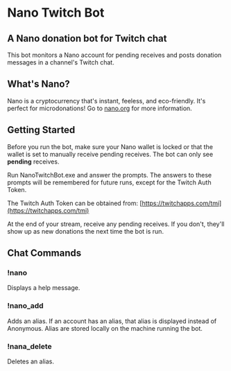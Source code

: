 # Nano Twitch Bot
## A Nano donation bot for Twitch chat

This bot monitors a Nano account for pending receives and posts donation messages in a channel's Twitch chat.

## What's Nano?

Nano is a cryptocurrency that's instant, feeless, and eco-friendly. It's perfect for microdonations! Go to [nano.org](https://nano.org) for more information.

## Getting Started

Before you run the bot, make sure your Nano wallet is locked or that the wallet is set to manually receive pending receives. The bot can only see **pending** receives.

Run NanoTwitchBot.exe and answer the prompts. The answers to these prompts will be remembered for future runs, except for the Twitch Auth Token.

The Twitch Auth Token can be obtained from: [https://twitchapps.com/tmi](https://twitchapps.com/tmi)

At the end of your stream, receive any pending receives. If you don't, they'll show up as new donations the next time the bot is run.

## Chat Commands

### !nano

Displays a help message.

### !nano_add

Adds an alias. If an account has an alias, that alias is displayed instead of Anonymous. Alias are stored locally on the machine running the bot.

### !nana_delete

Deletes an alias.
